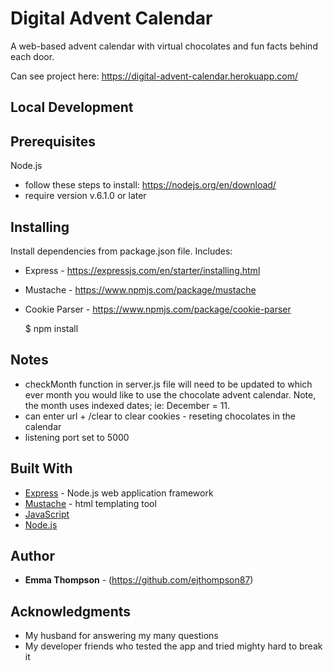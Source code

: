 Digital Advent Calendar
=======================

A web-based advent calendar with virtual chocolates and fun facts behind each door.

Can see project here: https://digital-advent-calendar.herokuapp.com/

## Local Development ##

## Prerequisites ##

Node.js 
* follow these steps to install: https://nodejs.org/en/download/
* require version v.6.1.0 or later

## Installing ##

Install dependencies from package.json file.  Includes:
* Express - https://expressjs.com/en/starter/installing.html
* Mustache - https://www.npmjs.com/package/mustache
* Cookie Parser - https://www.npmjs.com/package/cookie-parser

    $ npm install 

## Notes ##

* checkMonth function in server.js file will need to be updated to which ever month you would like to use the chocolate advent calendar.  Note, the month uses indexed dates; ie: December = 11. 
* can enter url + /clear to clear cookies - reseting chocolates in the calendar
* listening port set to 5000


## Built With ##

* [Express](https://expressjs.com/en/4x/api.html) - Node.js web application framework
* [Mustache](https://mustache.github.io/) - html templating tool 
* [JavaScript](https://developer.mozilla.org/en-US/docs/Web/JavaScript) 
* [Node.js](https://nodejs.org/en/docs/)

## Author ##

* **Emma Thompson** - (https://github.com/ejthompson87)

## Acknowledgments ##

* My husband for answering my many questions
* My developer friends who tested the app and tried mighty hard to break it 
